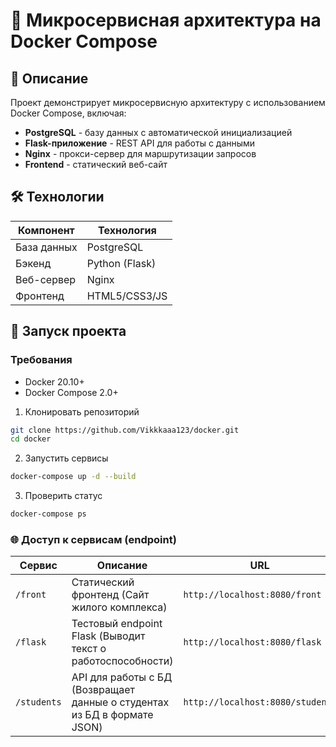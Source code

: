 # 🐳 Микросервисная архитектура на Docker Compose

## 📝 Описание
Проект демонстрирует микросервисную архитектуру с использованием Docker Compose, включая:
- **PostgreSQL** - базу данных с автоматической инициализацией
- **Flask-приложение** - REST API для работы с данными
- **Nginx** - прокси-сервер для маршрутизации запросов
- **Frontend** - статический веб-сайт

## 🛠 Технологии
| Компонент       | Технология       |
|----------------|------------------|
| База данных    | PostgreSQL       |
| Бэкенд        | Python (Flask)   |
| Веб-сервер    | Nginx            |
| Фронтенд      | HTML5/CSS3/JS    |

## 🚀 Запуск проекта
### Требования
- Docker 20.10+
- Docker Compose 2.0+

1. Клонировать репозиторий
```bash
git clone https://github.com/Vikkkaaa123/docker.git
cd docker
```

2. Запустить сервисы
```bash
docker-compose up -d --build
```

3. Проверить статус
```bash
docker-compose ps
```

### 🌐 Доступ к сервисам (endpoint)
|  Сервис       | Описание                 | URL                          |
|---------------|--------------------------|------------------------------|
| `/front`      | Статический фронтенд (Сайт жилого комплекса) | `http://localhost:8080/front` |
| `/flask`      | Тестовый endpoint Flask (Выводит текст о работоспособности) | `http://localhost:8080/flask` |
| `/students`   | API для работы с БД (Возвращает данные о студентах из БД в формате JSON) | `http://localhost:8080/students` |

